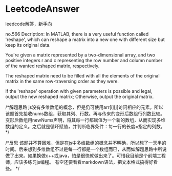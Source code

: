 # LeetcodeAnswer
leedcode解答，新手向

no.566
Decription:
In MATLAB, there is a very useful function called 'reshape', which can reshape a matrix into a new one with different size but keep its original data.

You're given a matrix represented by a two-dimensional array, and two positive integers r and c representing the row number and column number of the wanted reshaped matrix, respectively.

The reshaped matrix need to be filled with all the elements of the original matrix in the same row-traversing order as they were.

If the 'reshape' operation with given parameters is possible and legal, output the new reshaped matrix; Otherwise, output the original matrix. 

/*解题思路
js没有多维数组的概念，但是仍可使用arr[i][j]访问相应的元素。所以该题首先接收nums数组，获取其列、行数。再与传来的变形后数组行列数比较。变形后数组用newNums声明，将其每一行都赋值为一个新的数组，从而实现多维数组的定义。之后就是循环赋值，并判断临界条件：每一行的长度=指定的列数。
*/

/*反思
该题并不算困难，但是在js中多维数组的概念并不明确，所以想了一天半的时间。后来想到多维数组不过是每一行都是一个数组而已，从而如解题思路中所说做了出来。如果换做c++或java，怕是很快就做出来了。可惜我目前是个前端工程师，应该多练习js编程。
有空还要看看markdown语法，把文本格式搞得好看些。
*/
